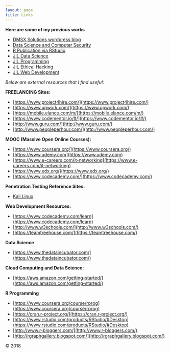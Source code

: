 ```yaml
---
layout: page
title: Links
---
```


**Here are some of my previous works**

  * [DMSX Solutions wordpress blog](https://dmsxsolutions.wordpress.com/)
  * [Data Science and Computer Security](https://datascienceandcomputersecurity.blogspot.com/)
  * [R Publication via RStudio](http://rpubs.com/journeylearner)
  * [JIL Data Science](http://journeyinlearningdatascience.blogspot.com/)
  * [JIL Programming](http://journeyinlearningprogramming.blogspot.com/)
  * [JIL Ethical Hacking](https://journeyinlearningethicalhacking.blogspot.com/)
  * [JIL Web Development](https://journeyinlearningwebdevelopment.blogspot.com/)



_Below are external resources that I find useful:_

**FREELANCING Sites:**

  * [https://www.project4hire.com/](https://www.project4hire.com/)
  * [https://www.upwork.com/](https://www.upwork.com/)
  * [https://mobile.elance.com/m/](https://mobile.elance.com/m/)
  * [https://www.codementor.io/#/](https://www.codementor.io/#/)
  * [http://www.guru.com/](http://www.guru.com/)
  * [http://www.peopleperhour.com/](http://www.peopleperhour.com/)

**MOOC (Massive Open Online Courses):** 

  * [https://www.coursera.org/](https://www.coursera.org/)
  * [https://www.udemy.com](https://www.udemy.com)
  * [https://www.e-careers.com/it-networking](https://www.e-careers.com/it-networking)
  * [https://www.edx.org/](https://www.edx.org/)
  * [https://www.codecademy.com/](https://www.codecademy.com/)

**Penetration Testing Reference Sites:** 

  * [Kali Linux](https://www.kali.org/)

**Web Development Resources:**

  * [https://www.codecademy.com/learn](https://www.codecademy.com/learn)
  * [http://www.w3schools.com/](http://www.w3schools.com/)
  * [https://teamtreehouse.com/](https://teamtreehouse.com/)

**Data Science**

  * [https://www.thedataincubator.com/](https://www.thedataincubator.com/)

**Cloud Computing and Data Science:**

  * [https://aws.amazon.com/getting-started/](https://aws.amazon.com/getting-started/)


**R Programming**

  * [https://www.coursera.org/course/rprog](https://www.coursera.org/course/rprog)
  * [https://cran.r-project.org/](https://cran.r-project.org/)
  * [https://www.rstudio.com/products/RStudio/#Desktop](https://www.rstudio.com/products/RStudio/#Desktop)
  * [http://www.r-bloggers.com/](http://www.r-bloggers.com/)
  * [http://rgraphgallery.blogspot.com/](http://rgraphgallery.blogspot.com/)


&copy; 2018